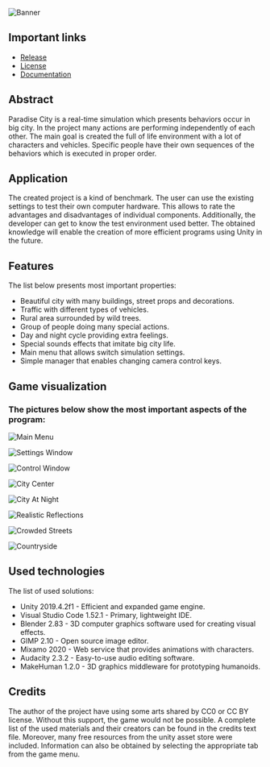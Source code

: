 ![Banner](./Media/Banner.png)

## Important links
* [Release](https://github.com/Macix97/paradise-city/releases)
* [License](https://github.com/Macix97/paradise-city/blob/main/LICENSE.txt)
* [Documentation](https://github.com/Macix97/paradise-city/tree/main/Docs/ParadiseCityV1.0.pdf)

## Abstract

Paradise City is a real-time simulation which presents behaviors occur in big city. In the project many actions are performing independently of each other. The main goal is created the full of life environment with a lot of characters and vehicles. Specific people have their own sequences of the behaviors which is executed in proper order.

## Application

The created project is a kind of benchmark. The user can use the existing settings to test their own computer hardware. This allows to rate the advantages and disadvantages of individual components. Additionally, the developer can get to know the test environment used better. The obtained knowledge will enable the creation of more efficient programs using Unity in the future.

## Features

The list below presents most important properties:
* Beautiful city with many buildings, street props and decorations.
* Traffic with different types of vehicles.
* Rural area surrounded by wild trees.
* Group of people doing many special actions.
* Day and night cycle providing extra feelings.
* Special sounds effects that imitate big city life.
* Main menu that allows switch simulation settings.
* Simple manager that enables changing camera control keys.

## Game visualization

### The pictures below show the most important aspects of the program:

![Main Menu](./Media/MainMenu.png)

![Settings Window](./Media/SettingsWindow.png)

![Control Window](./Media/ControlWindow.png)

![City Center](./Media/CityCenter.png)

![City At Night](./Media/CityAtNight.png)

![Realistic Reflections](./Media/RealisticReflections.png)

![Crowded Streets](./Media/CrowdedStreets.png)

![Countryside](./Media/Countryside.png)

## Used technologies

The list of used solutions:
* Unity 2019.4.2f1 - Efficient and expanded game engine.
* Visual Studio Code 1.52.1 - Primary, lightweight IDE.
* Blender 2.83 - 3D computer graphics software used for creating visual effects.
* GIMP 2.10 - Open source image editor.
* Mixamo 2020 - Web service that provides animations with characters.
* Audacity 2.3.2 - Easy-to-use audio editing software.
* MakeHuman 1.2.0 - 3D graphics middleware for prototyping humanoids.

## Credits

The author of the project have using some arts shared by CC0 or CC BY license. Without this support, the game would not be possible. A complete list of the used materials and their creators can be found in the credits text file. Moreover, many free resources from the unity asset store were included. Information can also be obtained by selecting the appropriate tab from the game menu.
